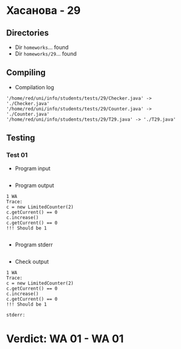 # Хасанова - 29
## Directories
- Dir `homeworks`... found
- Dir `homeworks/29`... found
## Compiling
- Compilation log
```
'/home/red/uni/info/students/tests/29/Checker.java' -> './Checker.java'
'/home/red/uni/info/students/tests/29/Counter.java' -> './Counter.java'
'/home/red/uni/info/students/tests/29/T29.java' -> './T29.java'

```
## Testing
### Test 01
- Program input
```

```
- Program output
```
1 WA
Trace:
c = new LimitedCounter(2)
c.getCurrent() == 0
c.increase()
c.getCurrent() == 0
!!! Should be 1


```
- Program stderr
```

```
- Check output
```
1 WA
Trace:
c = new LimitedCounter(2)
c.getCurrent() == 0
c.increase()
c.getCurrent() == 0
!!! Should be 1

stderr:

```
# Verdict: **WA 01** - WA 01
